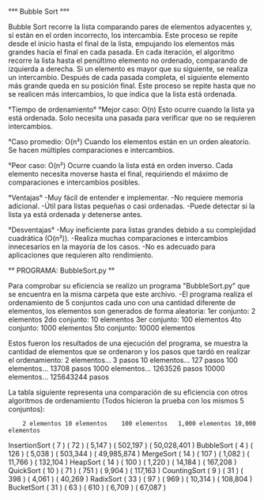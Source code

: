 °°° Bubble Sort °°°

Bubble Sort recorre la lista comparando pares de elementos adyacentes y, si están en el orden 
incorrecto, los intercambia. Este proceso se repite desde el inicio hasta el final de la lista, 
empujando los elementos más grandes hacia el final en cada pasada. En cada iteración, el algoritmo 
recorre la lista hasta el penúltimo elemento no ordenado, comparando de izquierda a derecha. 
Si un elemento es mayor que su siguiente, se realiza un intercambio. Después de cada pasada 
completa, el siguiente elemento más grande queda en su posición final. Este proceso se repite 
hasta que no se realicen más intercambios, lo que indica que la lista está ordenada.

°Tiempo de ordenamiento°
°Mejor caso: O(n)
 Esto ocurre cuando la lista ya está ordenada. Solo necesita una pasada para verificar que no se 
 requieren intercambios.

°Caso promedio: O(n²)
 Cuando los elementos están en un orden aleatorio. Se hacen múltiples comparaciones e intercambios.

°Peor caso: O(n²)
 Ocurre cuando la lista está en orden inverso. Cada elemento necesita moverse hasta el final, 
 requiriendo el máximo de comparaciones e intercambios posibles.


°Ventajas°
-Muy fácil de entender e implementar.
-No requiere memoria adicional.
-Útil para listas pequeñas o casi ordenadas.
-Puede detectar si la lista ya está ordenada y detenerse antes.

°Desventajas°
-Muy ineficiente para listas grandes debido a su complejidad cuadrática (O(n²)).
-Realiza muchas comparaciones e intercambios innecesarios en la mayoría de los casos.
-No es adecuado para aplicaciones que requieren alto rendimiento.



°° PROGRAMA: BubbleSort.py °°

Para comprobar su eficiencia se realizo un programa "BubbleSort.py" que se encuentra en la misma
carpeta que este archivo.
-El programa realiza el ordenamiento de 5 conjuntos cada uno con una cantidad diferente 
 de elementos, los elementos son generados de forma aleatoria:
	1er conjunto: 2 elementos
	2do conjunto: 10 elementos
	3er conjunto: 100 elementos
	4to conjunto: 1000 elementos
	5to conjunto: 10000 elementos


Estos fueron los resultados de una ejecución del programa, se muestra la cantidad de elementos que
se ordenaron y los pasos que tardó en realizar el ordenamiento:
2 elementos... 3 pasos
10 elementos... 127 pasos
100 elementos... 13708 pasos
1000 elementos... 1263526 pasos
10000 elementos... 125643244 pasos



La tabla siguiente representa una comparación de su eficiencia con otros algoritmos de ordenamiento
(Todos hicieron la prueba con los mismos 5 conjuntos):

		2 elementos	10 elementos	100 elementos	1,000 elementos	10,000 elementos
InsertionSort	( 7  )		( 72  )	 	( 5,147 )	( 502,197 )	( 50,028,401 )
BubbleSort	( 4  )		( 126 )		( 5,038 )	( 503,344 )	( 49,985,874 )
MergeSort	( 14 )		( 107 )		( 1,082 )	( 11,766  )	( 132,104    )
HeapSort	( 14 )		( 100 )		( 1,220 )	( 14,184  )	( 167,208    )
QuickSort	( 10 )		( 71  )		( 751   )	( 9,904   )	( 117,163    )
CountingSort	( 9  )		( 31  )		( 398   )	( 4,061   )	( 40,269     )
RadixSort	( 33 )		( 97  )		( 969   )	( 10,314  )	( 108,804    )
BucketSort	( 31 )		( 63  )		( 610   )	( 6,709   )    	( 67,087     )
